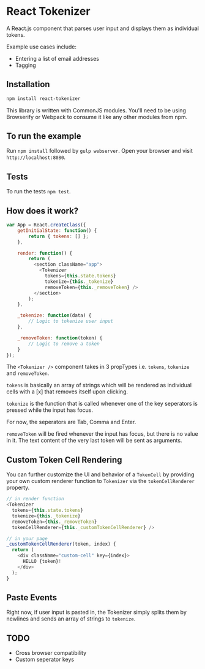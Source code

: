 React Tokenizer
====================

A React.js component that parses user input and displays them as individual
tokens.

Example use cases include:
- Entering a list of email addresses
- Tagging

Installation
--------------------
```sh
npm install react-tokenizer
```

This library is written with CommonJS modules. You'll need to be using
Browserify or Webpack to consume it like any other modules from npm.

To run the example
--------------------

Run `npm install` followed by `gulp webserver`. Open your browser and visit
`http://localhost:8080`.

Tests
--------------------

To run the tests `npm test`.

How does it work?
--------------------

```js
var App = React.createClass({
    getInitialState: function() {
        return { tokens: [] };
    },

    render: function() {
        return (
          <section className="app">
            <Tokenizer
              tokens={this.state.tokens}
              tokenize={this._tokenize}
              removeToken={this._removeToken} />
          </section>
        );
    },

    _tokenize: function(data) {
        // Logic to tokenize user input
    },

    _removeToken: function(token) {
        // Logic to remove a token
    }
});
```

The `<Tokenizer />` component takes in 3 propTypes i.e. `tokens`, `tokenize`
and `removeToken`.

`tokens` is basically an array of strings which will be rendered as individual
cells with a [x] that removes itself upon clicking.

`tokenize` is the function that is called whenever one of the key seperators is
pressed while the input has focus.

For now, the seperators are Tab, Comma and Enter.

`removeToken` will be fired whenever the input has focus, but there is no value
in it. The text content of the very last token will be sent as arguments.

Custom Token Cell Rendering
--------------------

You can further customize the UI and behavior of a `TokenCell` by providing your own custom renderer function to `Tokenizer` via the `tokenCellRenderer` property.

```js
// in render function
<Tokenizer
  tokens={this.state.tokens}
  tokenize={this._tokenize}
  removeToken={this._removeToken}
  tokenCellRenderer={this._customTokenCellRenderer} />

// in your page
_customTokenCellRenderer(token, index) {
  return (
    <div className="custom-cell" key={index}>
      HELLO {token}!
    </div>
  );
}
```


Paste Events
--------------------

Right now, if user input is pasted in, the Tokenizer simply splits them by
newlines and sends an array of strings to `tokenize`.

TODO
--------------------

- Cross browser compatibility
- Custom seperator keys
